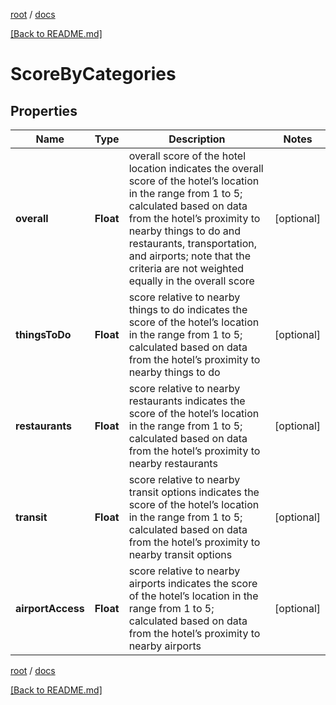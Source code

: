 [root](./../ "root") / [docs](./ "docs")

[[Back to README.md]](./../README.md "[Back to README.md]")

# ScoreByCategories

## Properties

| Name | Type | Description | Notes |
|------------ | ------------- | ------------- | -------------|
|**overall** | **Float** | overall score of the hotel location indicates the overall score of the hotel’s location in the range from 1 to 5; calculated based on data from the hotel’s proximity to nearby things to do and restaurants, transportation, and airports; note that the criteria are not weighted equally in the overall score |  [optional] |
|**thingsToDo** | **Float** | score relative to nearby things to do indicates the score of the hotel’s location in the range from 1 to 5; calculated based on data from the hotel’s proximity to nearby things to do |  [optional] |
|**restaurants** | **Float** | score relative to nearby restaurants indicates the score of the hotel’s location in the range from 1 to 5; calculated based on data from the hotel’s proximity to nearby restaurants |  [optional] |
|**transit** | **Float** | score relative to nearby transit options indicates the score of the hotel’s location in the range from 1 to 5; calculated based on data from the hotel’s proximity to nearby transit options |  [optional] |
|**airportAccess** | **Float** | score relative to nearby airports indicates the score of the hotel’s location in the range from 1 to 5; calculated based on data from the hotel’s proximity to nearby airports |  [optional] |

[root](./../ "root") / [docs](./ "docs")

[[Back to README.md]](./../README.md "[Back to README.md]")